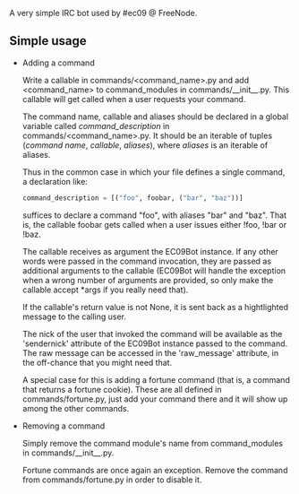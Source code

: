 A very simple IRC bot used by #ec09 @ FreeNode.

Simple usage
------------

- Adding a command

    Write a callable in commands/\<command\_name\>.py and add \<command\_name\>
to command\_modules in commands/\_\_init\_\_.py. This callable will get called
when a user requests your command.

    The command name, callable and aliases should be declared in a global
variable called *command\_description* in commands/\<command\_name\>.py. It
should be an iterable of tuples (*command name*, *callable*, *aliases*), where
*aliases* is an iterable of aliases.

    Thus in the common case in which your file defines a single command,
a declaration like:

    ```python
    command_description = [("foo", foobar, ("bar", "baz"))]
    ```

    suffices to declare a command "foo", with aliases "bar" and "baz". That is,
the callable foobar gets called when a user issues either !foo, !bar or !baz.

    The callable receives as argument the EC09Bot instance. If any other words
were passed in the command invocation, they are passed as additional arguments
to the callable (EC09Bot will handle the exception when a wrong number of
arguments are provided, so only make the callable accept \*args if you really
need that).

    If the callable's return value is not None, it is sent back as a
hightlighted message to the calling user.

    The nick of the user that invoked the command will be available as the
'sendernick' attribute of the EC09Bot instance passed to the command. The raw
message can be accessed in the 'raw\_message' attribute, in the off-chance that
you might need that.

    A special case for this is adding a fortune command (that is, a command
that returns a fortune cookie). These are all defined in commands/fortune.py,
just add your command there and it will show up among the other commands.

- Removing a command

    Simply remove the command module's name from command\_modules in
commands/\_\_init\_\_.py.

    Fortune commands are once again an exception. Remove the command from
commands/fortune.py in order to disable it.
